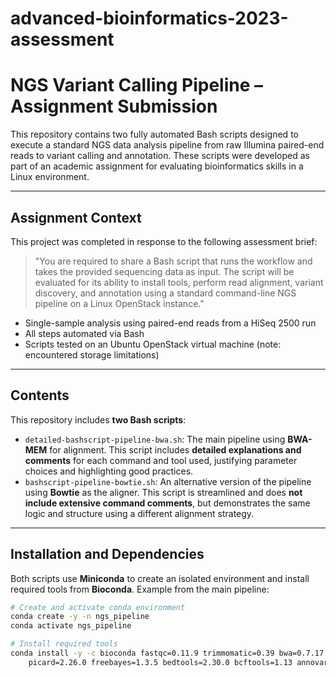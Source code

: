# advanced-bioinformatics-2023-assessment

# NGS Variant Calling Pipeline – Assignment Submission

This repository contains two fully automated Bash scripts designed to execute a standard NGS data analysis pipeline from raw Illumina paired-end reads to variant calling and annotation. These scripts were developed as part of an academic assignment for evaluating bioinformatics skills in a Linux environment.

---

## Assignment Context

This project was completed in response to the following assessment brief:

> "You are required to share a Bash script that runs the workflow and takes the provided sequencing data as input. The script will be evaluated for its ability to install tools, perform read alignment, variant discovery, and annotation using a standard command-line NGS pipeline on a Linux OpenStack instance."

- Single-sample analysis using paired-end reads from a HiSeq 2500 run  
- All steps automated via Bash  
- Scripts tested on an Ubuntu OpenStack virtual machine (note: encountered storage limitations)

---

## Contents

This repository includes **two Bash scripts**:

- `detailed-bashscript-pipeline-bwa.sh`: The main pipeline using **BWA-MEM** for alignment. This script includes **detailed explanations and comments** for each command and tool used, justifying parameter choices and highlighting good practices.
- `bashscript-pipeline-bowtie.sh`: An alternative version of the pipeline using **Bowtie** as the aligner. This script is streamlined and does **not include extensive command comments**, but demonstrates the same logic and structure using a different alignment strategy.

---

## Installation and Dependencies

Both scripts use **Miniconda** to create an isolated environment and install required tools from **Bioconda**. Example from the main pipeline:

```bash
# Create and activate conda environment
conda create -y -n ngs_pipeline
conda activate ngs_pipeline

# Install required tools
conda install -y -c bioconda fastqc=0.11.9 trimmomatic=0.39 bwa=0.7.17 samtools=1.13 \
    picard=2.26.0 freebayes=1.3.5 bedtools=2.30.0 bcftools=1.13 annovar snpeff=5.0
